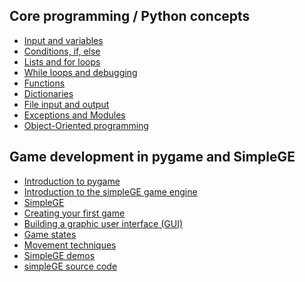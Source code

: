 <h2>Core programming / Python concepts</h2>
<ul>
  <li><a href = "inputVariables">Input and variables</a></li>
  <li><a href = "conditions">Conditions, if, else</a></li>
  <li><a href = "listFor">Lists and for loops</a></li>
  <li><a href = "while">While loops and debugging</a></li>
  <li><a href = "functions">Functions</a></li>
  <li><a href = "dictionaries">Dictionaries</a></li>
  <li><a href = "fileIO">File input and output</a></li>
  <li><a href = "exceptMod">Exceptions and Modules</a></li>
  <li><a href = "oop">Object-Oriented programming</a></li>
</ul>

<h2>Game development in pygame and SimpleGE</h2>
<ul>
  <li><a href = "pygame">Introduction to pygame</a></li>
  <li><a href = "gameEngine">Introduction to the simpleGE game engine</a></li>
  <li><a href = "simpleGE">SimpleGE</a></li>
  <li><a href = "firstGame">Creating your first game</a></li>
  <li><a href = "GUI">Building a graphic user interface (GUI)</a></li>
  <li><a href = "gameState">Game states</a></li>
  <li><a href = "movement">Movement techniques</a></li>
  <li><a href = "demos">SimpleGE demos</a></li>
  <li><a href = "simpleGE.py">simpleGE source code</a></li>
</ul>
